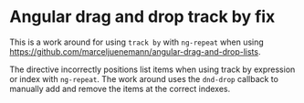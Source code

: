 # Angular drag and drop track by fix
This is a work around for using `track by` with `ng-repeat` when using https://github.com/marceljuenemann/angular-drag-and-drop-lists.

The directive incorrectly positions list items when using track by expression or index with `ng-repeat`.
The work around uses the `dnd-drop` callback to manually add and remove the items at the correct indexes.